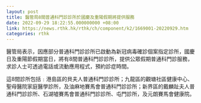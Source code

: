 ```yaml
---
layout: post
title: 醫管局8間普通科門診診所於國慶及重陽假期將提供服務
date: 2022-09-29 18:22:55.000000000 +08:00
link: https://news.rthk.hk/rthk/ch/component/k2/1669001-20220929.htm
categories: rthk
---
```


醫管局表示，因應部分普通科門診診所已啟動為新冠病毒確診個案指定診所，國慶日及重陽節假期當日，將有8間普通科門診診所，提供公眾假期普通科門診服務，求診人士可透過電話或流動應用程式，預約診症時間。

這8間診所包括﹕港島區的貝夫人普通科門診診所；九龍區的觀塘社區健康中心、聖母醫院家庭醫學診所，及油麻地賽馬會普通科門診診所；新界區的戴麟趾夫人普通科門診診所、石湖墟賽馬會普通科門診診所、屯門診所，及元朗賽馬會健康院。
